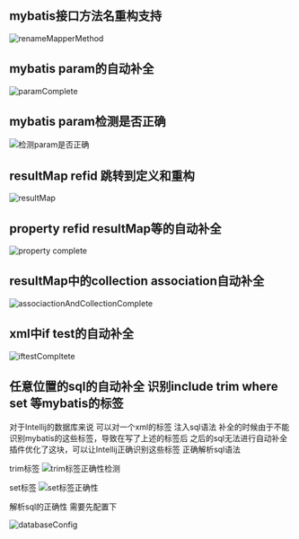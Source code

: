 ## mybatis接口方法名重构支持
![renameMapperMethod](https://raw.githubusercontent.com/gejun123456/MyBatisCodeHelper-Pro/master/screenshots/renameMapperMethod.gif)

## mybatis param的自动补全
![paramComplete](https://raw.githubusercontent.com/gejun123456/MyBatisCodeHelper-Pro/master/screenshots/paramComplete.gif)

## mybatis param检测是否正确
![检测param是否正确](https://raw.githubusercontent.com/gejun123456/MyBatisCodeHelper-Pro/master/screenshots/检测param是否正确.gif)

## resultMap refid 跳转到定义和重构

![resultMap](https://raw.githubusercontent.com/gejun123456/MyBatisCodeHelper-Pro/master/screenshots/resultMapJump.gif)

## property refid resultMap等的自动补全

![property complete](https://raw.githubusercontent.com/gejun123456/MyBatisCodeHelper-Pro/master/screenshots/propertyComplete.gif)

## resultMap中的collection association自动补全

![associactionAndCollectionComplete](https://raw.githubusercontent.com/gejun123456/MyBatisCodeHelper-Pro/master/screenshots/associationAndCollectionCouldAutoComplete.gif)

## xml中if test的自动补全
![iftestCompltete](https://raw.githubusercontent.com/gejun123456/MyBatisCodeHelper-Pro/master/screenshots/ifTestCompletion.gif)

## 任意位置的sql的自动补全 识别include trim where set 等mybatis的标签

对于Intellij的数据库来说 可以对一个xml的标签 注入sql语法
补全的时候由于不能识别mybatis的这些标签，导致在写了上述的标签后 之后的sql无法进行自动补全
插件优化了这块，可以让Intellij正确识别这些标签 正确解析sql语法

trim标签
![trim标签正确性检测](https://raw.githubusercontent.com/gejun123456/MyBatisCodeHelper-Pro/master/screenshots/trim标签正确性检测.gif)

set标签
![set标签正确性](https://raw.githubusercontent.com/gejun123456/MyBatisCodeHelper-Pro/master/screenshots/set标签正确性.gif)

解析sql的正确性 需要先配置下

![databaseConfig](https://raw.githubusercontent.com/gejun123456/MyBatisCodeHelper-Pro/master/screenshots/configDatabase.png)





